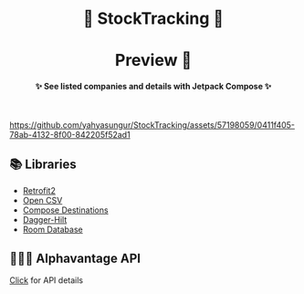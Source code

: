 <h1 align="center">🚀 StockTracking 🚀 </h1>

<h1 align="center"> Preview 👀 </h1>

<h4 align="center">
✨ See listed companies and details with Jetpack Compose ✨
</h4></br>

<p align="center">

https://github.com/yahyasungur/StockTracking/assets/57198059/0411f405-78ab-4132-8f00-842205f52ad1

</p>


## 📚 Libraries

- [Retrofit2](https://square.github.io/retrofit/)
- [Open CSV](https://github.com/openCSV)
- [Compose Destinations](https://github.com/raamcosta/compose-destinations)
- [Dagger-Hilt](https://developer.android.com/training/dependency-injection/hilt-android)
- [Room Database](https://developer.android.com/jetpack/androidx/releases/room)

## 👩🏻‍💻 Alphavantage API

[Click](https://www.alphavantage.co/documentation/) for API details

